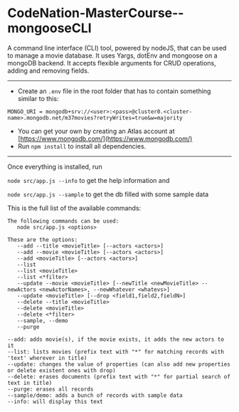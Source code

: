# CodeNation-MasterCourse--mongooseCLI

A command line interface (CLI) tool, powered by nodeJS, that can be used to manage a movie database.
It uses Yargs, dotEnv and mongoose on a mongoDB backend. 
It accepts flexible arguments for CRUD operations, adding and removing fields.

---

- Create an `.env` file in the root folder that has to contain something similar to this:

`MONGO_URI = mongodb+srv://<user>:<pass>@cluster0.<cluster-name>.mongodb.net/m37movies?retryWrites=true&w=majority`
- You can get your own by creating an Atlas account at [https://www.mongodb.com/](https://www.mongodb.com/)
- Run `npm install` to install all dependencies. 

---
Once everything is installed, run 

`node src/app.js --info` to get the help information and 

`node src/app.js --sample` to get the db filled with some sample data

This is the full list of the available commands:

```
The following commands can be used:
   node src/app.js <options>

These are the options:
   --add --title <movieTitle> [--actors <actors>]
   --add --movie <movieTitle> [--actors <actors>]
   --add <movieTitle> [--actors <actors>]
   --list
   --list <movieTitle>
   --list <*filter>
   --update --movie <movieTitle> [--newTitle <newMovieTitle> --newActors <newActorNames>, --newWhatever <whatevs>]
   --update <movieTitle> [--drop <field1,field2,fieldN>]
   --delete --title <movieTitle>
   --delete <movieTitle>
   --delete <*filter>
   --sample, --demo
   --purge

--add: adds movie(s), if the movie exists, it adds the new actors to it
--list: lists movies (prefix text with "*" for matching records with 'text' wherever in title)
--update: changes the value of properties (can also add new properties or delete existent ones with drop)
--delete: erases documents (prefix text with "*" for partial search of text in title)
--purge: erases all records
--sample/demo: adds a bunch of records with sample data
--info: will display this text
```
